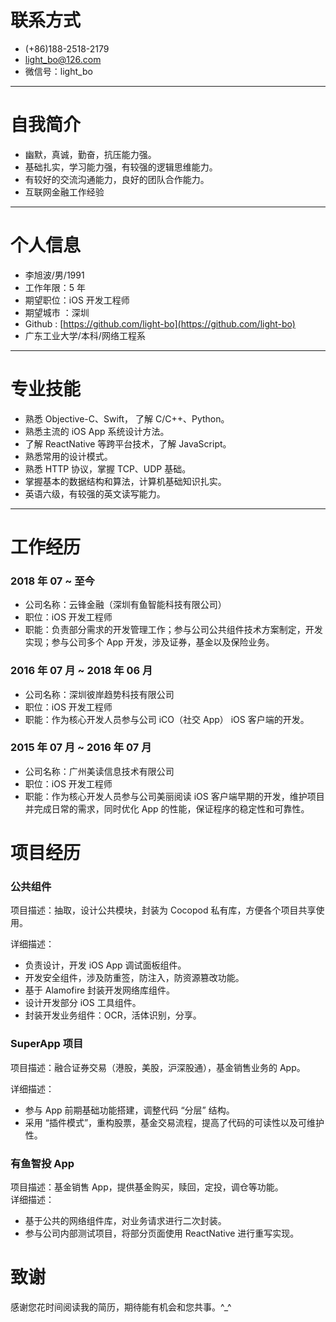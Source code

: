# 联系方式

- (+86)188-2518-2179 
- light_bo@126.com
- 微信号：light_bo

---

# 自我简介
- 幽默，真诚，勤奋，抗压能力强。
- 基础扎实，学习能力强，有较强的逻辑思维能力。
- 有较好的交流沟通能力，良好的团队合作能力。
- 互联网金融工作经验

---

# 个人信息

 - 李旭波/男/1991
 - 工作年限：5 年
 - 期望职位：iOS 开发工程师
 - 期望城市 ：深圳
 - Github : [https://github.com/light-bo](https://github.com/light-bo)
 - 广东工业大学/本科/网络工程系

---


# 专业技能

- 熟悉 Objective-C、Swift， 了解 C/C++、Python。 
- 熟悉主流的 iOS App 系统设计方法。
- 了解 ReactNative 等跨平台技术，了解 JavaScript。
- 熟悉常用的设计模式。
- 熟悉 HTTP 协议，掌握 TCP、UDP 基础。
- 掌握基本的数据结构和算法，计算机基础知识扎实。
- 英语六级，有较强的英文读写能力。

---


# 工作经历
### 2018 年 07 ~ 至今
- 公司名称：云锋金融（深圳有鱼智能科技有限公司）
- 职位：iOS 开发工程师
- 职能：负责部分需求的开发管理工作；参与公司公共组件技术方案制定，开发实现；参与公司多个 App 开发，涉及证券，基金以及保险业务。


### 2016 年 07 月 ~ 2018 年 06 月
- 公司名称：深圳彼岸趋势科技有限公司
- 职位：iOS 开发工程师
- 职能：作为核心开发人员参与公司 iCO（社交 App） iOS 客户端的开发。

### 2015 年 07 月 ~ 2016 年 07 月
- 公司名称：广州美读信息技术有限公司
- 职位：iOS 开发工程师
- 职能：作为核心开发人员参与公司美丽阅读 iOS 客户端早期的开发，维护项目并完成日常的需求，同时优化 App 的性能，保证程序的稳定性和可靠性。


# 项目经历

### 公共组件
项目描述：抽取，设计公共模块，封装为 Cocopod 私有库，方便各个项目共享使用。

详细描述：

- 负责设计，开发 iOS App 调试面板组件。
- 开发安全组件，涉及防重签，防注入，防资源篡改功能。
- 基于 Alamofire 封装开发网络库组件。
- 设计开发部分 iOS 工具组件。
- 封装开发业务组件：OCR，活体识别，分享。

### SuperApp 项目
项目描述：融合证券交易（港股，美股，沪深股通），基金销售业务的 App。

详细描述：

- 参与 App 前期基础功能搭建，调整代码 “分层” 结构。
- 采用 “插件模式”，重构股票，基金交易流程，提高了代码的可读性以及可维护性。


### 有鱼智投 App
项目描述：基金销售 App，提供基金购买，赎回，定投，调仓等功能。   
详细描述：

- 基于公共的网络组件库，对业务请求进行二次封装。
- 参与公司内部测试项目，将部分页面使用 ReactNative 进行重写实现。

# 致谢
感谢您花时间阅读我的简历，期待能有机会和您共事。^_^